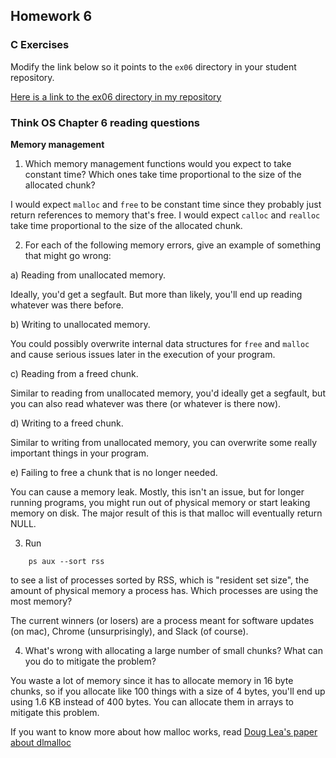 ## Homework 6

### C Exercises

Modify the link below so it points to the `ex06` directory in your
student repository.

[Here is a link to the ex06 directory in my repository](https://github.com/adeaver/ExercisesInC/tree/master/exercises/ex06)

### Think OS Chapter 6 reading questions

**Memory management**

1) Which memory management functions would you expect to take constant time?
Which ones take time proportional to the size of the allocated chunk?

I would expect `malloc` and `free` to be constant time since they probably just return references to memory that's free. I would expect `calloc` and `realloc` take time proportional to the size of the allocated chunk. 

2) For each of the following memory errors, give an example of something that might go wrong:

a) Reading from unallocated memory.

Ideally, you'd get a segfault. But more than likely, you'll end up reading whatever was there before.

b) Writing to unallocated memory.

You could possibly overwrite internal data structures for `free` and `malloc` and cause serious issues later in the execution of your program.

c) Reading from a freed chunk.

Similar to reading from unallocated memory, you'd ideally get a segfault, but you can also read whatever was there (or whatever is there now).

d) Writing to a freed chunk.

Similar to writing from unallocated memory, you can overwrite some really important things in your program.

e) Failing to free a chunk that is no longer needed.

You can cause a memory leak. Mostly, this isn't an issue, but for longer running programs, you might run out of physical memory or start leaking memory on disk. The major result of this is that malloc will eventually return NULL.

3) Run

```
    ps aux --sort rss
```

to see a list of processes sorted by RSS, which is "resident set size", the amount of physical 
memory a process has.  Which processes are using the most memory?

The current winners (or losers) are a process meant for software updates (on mac), Chrome (unsurprisingly), and Slack (of course).

4) What's wrong with allocating a large number of small chunks?  What can you do to mitigate the problem?

You waste a lot of memory since it has to allocate memory in 16 byte chunks, so if you allocate like 100 things with a size of 4 bytes, you'll end up using 1.6 KB instead of 400 bytes. You can allocate them in arrays to mitigate this problem.

If you want to know more about how malloc works, read 
[Doug Lea's paper about dlmalloc](http://gee.cs.oswego.edu/dl/html/malloc.html)
